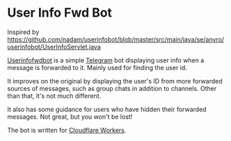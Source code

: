 # User Info Fwd Bot

Inspired by https://github.com/nadam/userinfobot/blob/master/src/main/java/se/anyro/userinfobot/UserInfoServlet.java

[Userinfofwdbot](https://telegram.me/userinfofwdbot) is a simple [Telegram](https://core.telegram.org) bot displaying user info when a message is forwarded to it. Mainly used for finding the user id.

It improves on the original by displaying the user's ID from more forwarded sources of messages, such as group chats in addition to channels. Other than that, it's not much different.

It also has some guidance for users who have hidden their forwarded messages. Not great, but you won't be lost!

The bot is written for [Cloudflare Workers](https://workers.cloudflare.com).